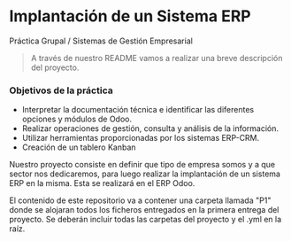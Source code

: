 # Implantación de un Sistema ERP

Práctica Grupal / Sistemas de Gestión Empresarial

> A través de nuestro README vamos a realizar una breve descripción del proyecto.

### Objetivos de la práctica
+ Interpretar la documentación técnica e identificar las diferentes opciones y módulos de Odoo.
+ Realizar operaciones de gestión, consulta y análisis de la información.
+ Utilizar herramientas proporcionadas por los sistemas ERP-CRM.
+ Creación de un  tablero Kanban
  
Nuestro proyecto consiste en definir que tipo de empresa somos y a que sector nos dedicaremos, para luego realizar la implantación de un sistema ERP en la misma. Esta se realizará en el ERP Odoo.

El contenido de este repositorio va a contener una carpeta llamada "P1" donde se alojaran todos los ficheros entregados en la primera entrega del proyecto. Se deberán incluir todas las carpetas del proyecto y el .yml en la raíz.

